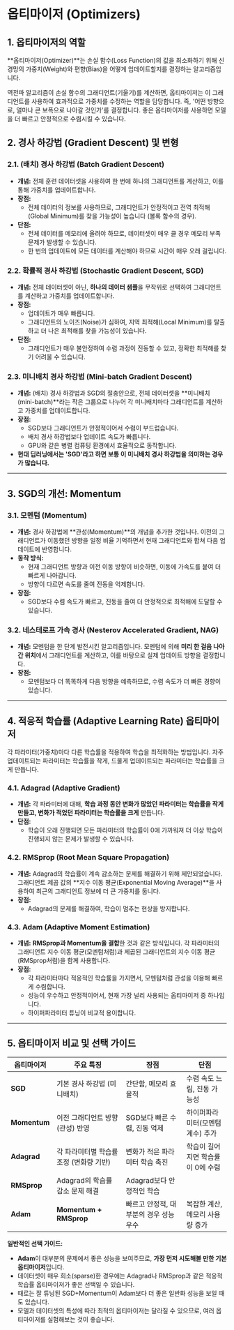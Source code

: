 # 옵티마이저 (Optimizers)

## 1. 옵티마이저의 역할

**옵티마이저(Optimizer)**는 손실 함수(Loss Function)의 값을 최소화하기 위해 신경망의 가중치(Weight)와 편향(Bias)을 어떻게 업데이트할지를 결정하는 알고리즘입니다.

역전파 알고리즘이 손실 함수의 그래디언트(기울기)를 계산하면, 옵티마이저는 이 그래디언트를 사용하여 효과적으로 가중치를 수정하는 역할을 담당합니다. 즉, '어떤 방향으로, 얼마나 큰 보폭으로 나아갈 것인가'를 결정합니다. 좋은 옵티마이저를 사용하면 모델을 더 빠르고 안정적으로 수렴시킬 수 있습니다.

## 2. 경사 하강법 (Gradient Descent) 및 변형

### 2.1. (배치) 경사 하강법 (Batch Gradient Descent)
- **개념:** 전체 훈련 데이터셋을 사용하여 한 번에 하나의 그래디언트를 계산하고, 이를 통해 가중치를 업데이트합니다.
- **장점:**
  - 전체 데이터의 정보를 사용하므로, 그래디언트가 안정적이고 전역 최적해(Global Minimum)를 찾을 가능성이 높습니다 (볼록 함수의 경우).
- **단점:**
  - 전체 데이터를 메모리에 올려야 하므로, 데이터셋이 매우 클 경우 메모리 부족 문제가 발생할 수 있습니다.
  - 한 번의 업데이트에 모든 데이터를 계산해야 하므로 시간이 매우 오래 걸립니다.

### 2.2. 확률적 경사 하강법 (Stochastic Gradient Descent, SGD)
- **개념:** 전체 데이터셋이 아닌, **하나의 데이터 샘플**을 무작위로 선택하여 그래디언트를 계산하고 가중치를 업데이트합니다.
- **장점:**
  - 업데이트가 매우 빠릅니다.
  - 그래디언트의 노이즈(Noise)가 심하여, 지역 최적해(Local Minimum)를 탈출하고 더 나은 최적해를 찾을 가능성이 있습니다.
- **단점:**
  - 그래디언트가 매우 불안정하여 수렴 과정이 진동할 수 있고, 정확한 최적해를 찾기 어려울 수 있습니다.

### 2.3. 미니배치 경사 하강법 (Mini-batch Gradient Descent)
- **개념:** (배치) 경사 하강법과 SGD의 절충안으로, 전체 데이터셋을 **미니배치(mini-batch)**라는 작은 그룹으로 나누어 각 미니배치마다 그래디언트를 계산하고 가중치를 업데이트합니다.
- **장점:**
  - SGD보다 그래디언트가 안정적이어서 수렴이 부드럽습니다.
  - 배치 경사 하강법보다 업데이트 속도가 빠릅니다.
  - GPU와 같은 병렬 컴퓨팅 환경에서 효율적으로 동작합니다.
- **현대 딥러닝에서는 'SGD'라고 하면 보통 이 미니배치 경사 하강법을 의미하는 경우가 많습니다.**

---

## 3. SGD의 개선: Momentum

### 3.1. 모멘텀 (Momentum)
- **개념:** 경사 하강법에 **관성(Momentum)**의 개념을 추가한 것입니다. 이전의 그래디언트가 이동했던 방향을 일정 비율 기억하면서 현재 그래디언트와 합쳐 다음 업데이트에 반영합니다.
- **동작 방식:**
  - 현재 그래디언트 방향과 이전 이동 방향이 비슷하면, 이동에 가속도를 붙여 더 빠르게 나아갑니다.
  - 방향이 다르면 속도를 줄여 진동을 억제합니다.
- **장점:**
  - SGD보다 수렴 속도가 빠르고, 진동을 줄여 더 안정적으로 최적해에 도달할 수 있습니다.

### 3.2. 네스테로프 가속 경사 (Nesterov Accelerated Gradient, NAG)
- **개념:** 모멘텀을 한 단계 발전시킨 알고리즘입니다. 모멘텀에 의해 **미리 한 걸음 나아간 위치**에서 그래디언트를 계산하고, 이를 바탕으로 실제 업데이트 방향을 결정합니다.
- **장점:**
  - 모멘텀보다 더 똑똑하게 다음 방향을 예측하므로, 수렴 속도가 더 빠른 경향이 있습니다.

---

## 4. 적응적 학습률 (Adaptive Learning Rate) 옵티마이저

각 파라미터(가중치)마다 다른 학습률을 적용하여 학습을 최적화하는 방법입니다. 자주 업데이트되는 파라미터는 학습률을 작게, 드물게 업데이트되는 파라미터는 학습률을 크게 만듭니다.

### 4.1. Adagrad (Adaptive Gradient)
- **개념:** 각 파라미터에 대해, **학습 과정 동안 변화가 많았던 파라미터는 학습률을 작게 만들고, 변화가 적었던 파라미터는 학습률을 크게** 만듭니다.
- **단점:**
  - 학습이 오래 진행되면 모든 파라미터의 학습률이 0에 가까워져 더 이상 학습이 진행되지 않는 문제가 발생할 수 있습니다.

### 4.2. RMSprop (Root Mean Square Propagation)
- **개념:** Adagrad의 학습률이 계속 감소하는 문제를 해결하기 위해 제안되었습니다. 그래디언트 제곱 값의 **지수 이동 평균(Exponential Moving Average)**을 사용하여 최근의 그래디언트 정보에 더 큰 가중치를 둡니다.
- **장점:**
  - Adagrad의 문제를 해결하여, 학습이 멈추는 현상을 방지합니다.

### 4.3. Adam (Adaptive Moment Estimation)
- **개념:** **RMSprop과 Momentum을 결합**한 것과 같은 방식입니다. 각 파라미터의 그래디언트 지수 이동 평균(모멘텀처럼)과 제곱된 그래디언트의 지수 이동 평균(RMSprop처럼)을 함께 사용합니다.
- **장점:**
  - 각 파라미터마다 적응적인 학습률을 가지면서, 모멘텀처럼 관성을 이용해 빠르게 수렴합니다.
  - 성능이 우수하고 안정적이어서, 현재 가장 널리 사용되는 옵티마이저 중 하나입니다.
  - 하이퍼파라미터 튜닝이 비교적 용이합니다.

---

## 5. 옵티마이저 비교 및 선택 가이드

| 옵티마이저 | 주요 특징 | 장점 | 단점 |
|---|---|---|---|
| **SGD** | 기본 경사 하강법 (미니배치) | 간단함, 메모리 효율적 | 수렴 속도 느림, 진동 가능성 |
| **Momentum** | 이전 그래디언트 방향(관성) 반영 | SGD보다 빠른 수렴, 진동 억제 | 하이퍼파라미터(모멘텀 계수) 추가 |
| **Adagrad** | 각 파라미터별 학습률 조정 (변화량 기반) | 변화가 적은 파라미터 학습 촉진 | 학습이 길어지면 학습률이 0에 수렴 |
| **RMSprop** | Adagrad의 학습률 감소 문제 해결 | Adagrad보다 안정적인 학습 | |
| **Adam** | **Momentum + RMSprop** | 빠르고 안정적, 대부분의 경우 성능 우수 | 복잡한 계산, 메모리 사용량 증가 |

**일반적인 선택 가이드:**
- **Adam**이 대부분의 문제에서 좋은 성능을 보여주므로, **가장 먼저 시도해볼 만한 기본 옵티마이저**입니다.
- 데이터셋이 매우 희소(sparse)한 경우에는 Adagrad나 RMSprop과 같은 적응적 학습률 옵티마이저가 좋은 선택일 수 있습니다.
- 때로는 잘 튜닝된 SGD+Momentum이 Adam보다 더 좋은 일반화 성능을 보일 때도 있습니다.
- 모델과 데이터셋의 특성에 따라 최적의 옵티마이저는 달라질 수 있으므로, 여러 옵티마이저를 실험해보는 것이 좋습니다.

